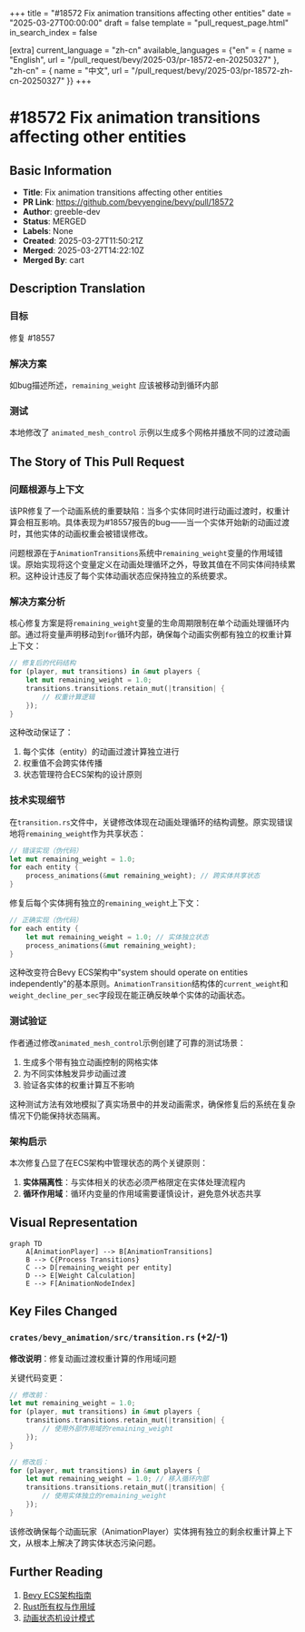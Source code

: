 +++
title = "#18572 Fix animation transitions affecting other entities"
date = "2025-03-27T00:00:00"
draft = false
template = "pull_request_page.html"
in_search_index = false

[extra]
current_language = "zh-cn"
available_languages = {"en" = { name = "English", url = "/pull_request/bevy/2025-03/pr-18572-en-20250327" }, "zh-cn" = { name = "中文", url = "/pull_request/bevy/2025-03/pr-18572-zh-cn-20250327" }}
+++

# #18572 Fix animation transitions affecting other entities

## Basic Information
- **Title**: Fix animation transitions affecting other entities
- **PR Link**: https://github.com/bevyengine/bevy/pull/18572
- **Author**: greeble-dev
- **Status**: MERGED
- **Labels**: None
- **Created**: 2025-03-27T11:50:21Z
- **Merged**: 2025-03-27T14:22:10Z
- **Merged By**: cart

## Description Translation

### 目标
修复 #18557

### 解决方案
如bug描述所述，`remaining_weight` 应该被移动到循环内部

### 测试
本地修改了 `animated_mesh_control` 示例以生成多个网格并播放不同的过渡动画

## The Story of This Pull Request

### 问题根源与上下文
该PR修复了一个动画系统的重要缺陷：当多个实体同时进行动画过渡时，权重计算会相互影响。具体表现为#18557报告的bug——当一个实体开始新的动画过渡时，其他实体的动画权重会被错误修改。

问题根源在于`AnimationTransitions`系统中`remaining_weight`变量的作用域错误。原始实现将这个变量定义在动画处理循环之外，导致其值在不同实体间持续累积。这种设计违反了每个实体动画状态应保持独立的系统要求。

### 解决方案分析
核心修复方案是将`remaining_weight`变量的生命周期限制在单个动画处理循环内部。通过将变量声明移动到`for`循环内部，确保每个动画实例都有独立的权重计算上下文：

```rust
// 修复后的代码结构
for (player, mut transitions) in &mut players {
    let mut remaining_weight = 1.0;
    transitions.transitions.retain_mut(|transition| {
        // 权重计算逻辑
    });
}
```

这种改动保证了：
1. 每个实体（entity）的动画过渡计算独立进行
2. 权重值不会跨实体传播
3. 状态管理符合ECS架构的设计原则

### 技术实现细节
在`transition.rs`文件中，关键修改体现在动画处理循环的结构调整。原实现错误地将`remaining_weight`作为共享状态：

```rust
// 错误实现（伪代码）
let mut remaining_weight = 1.0;
for each entity {
    process_animations(&mut remaining_weight); // 跨实体共享状态
}
```

修复后每个实体拥有独立的`remaining_weight`上下文：

```rust
// 正确实现（伪代码）
for each entity {
    let mut remaining_weight = 1.0; // 实体独立状态
    process_animations(&mut remaining_weight);
}
```

这种改变符合Bevy ECS架构中"system should operate on entities independently"的基本原则。`AnimationTransition`结构体的`current_weight`和`weight_decline_per_sec`字段现在能正确反映单个实体的动画状态。

### 测试验证
作者通过修改`animated_mesh_control`示例创建了可靠的测试场景：
1. 生成多个带有独立动画控制的网格实体
2. 为不同实体触发异步动画过渡
3. 验证各实体的权重计算互不影响

这种测试方法有效地模拟了真实场景中的并发动画需求，确保修复后的系统在复杂情况下仍能保持状态隔离。

### 架构启示
本次修复凸显了在ECS架构中管理状态的两个关键原则：
1. **实体隔离性**：与实体相关的状态必须严格限定在实体处理流程内
2. **循环作用域**：循环内变量的作用域需要谨慎设计，避免意外状态共享

## Visual Representation

```mermaid
graph TD
    A[AnimationPlayer] --> B[AnimationTransitions]
    B --> C{Process Transitions}
    C --> D[remaining_weight per entity]
    D --> E[Weight Calculation]
    E --> F[AnimationNodeIndex]
```

## Key Files Changed

### `crates/bevy_animation/src/transition.rs` (+2/-1)
**修改说明**：修复动画过渡权重计算的作用域问题

关键代码变更：
```rust
// 修改前：
let mut remaining_weight = 1.0;
for (player, mut transitions) in &mut players {
    transitions.transitions.retain_mut(|transition| {
        // 使用外部作用域的remaining_weight
    });
}

// 修改后：
for (player, mut transitions) in &mut players {
    let mut remaining_weight = 1.0; // 移入循环内部
    transitions.transitions.retain_mut(|transition| {
        // 使用实体独立的remaining_weight
    });
}
```

该修改确保每个动画玩家（AnimationPlayer）实体拥有独立的剩余权重计算上下文，从根本上解决了跨实体状态污染问题。

## Further Reading
1. [Bevy ECS架构指南](https://bevyengine.org/learn/book/ecs-intro/)
2. [Rust所有权与作用域](https://doc.rust-lang.org/book/ch04-00-understanding-ownership.html)
3. [动画状态机设计模式](https://gameprogrammingpatterns.com/state.html)
